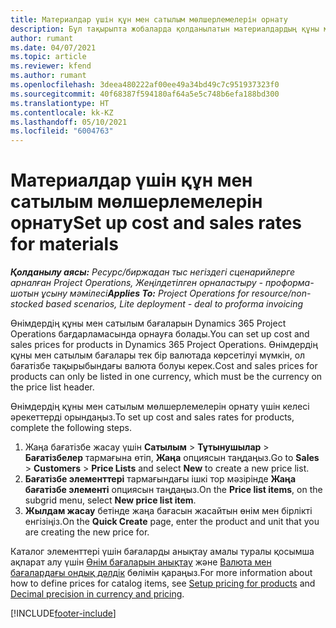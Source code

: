 ```yaml
---
title: Материалдар үшін құн мен сатылым мөлшерлемелерін орнату
description: Бұл тақырыпта жобаларда қолданылатын материалдардың құны мен сатылым мөлшерлемелерін орнату әдісі туралы ақпарат берілген.
author: rumant
ms.date: 04/07/2021
ms.topic: article
ms.reviewer: kfend
ms.author: rumant
ms.openlocfilehash: 3deea480222af00ee49a34bd49c7c951937323f0
ms.sourcegitcommit: 40f68387f594180af64a5e5c748b6efa188bd300
ms.translationtype: HT
ms.contentlocale: kk-KZ
ms.lasthandoff: 05/10/2021
ms.locfileid: "6004763"
---
```

# <a name="set-up-cost-and-sales-rates-for-materials"></a><span data-ttu-id="8f648-103">Материалдар үшін құн мен сатылым мөлшерлемелерін орнату</span><span class="sxs-lookup"><span data-stu-id="8f648-103">Set up cost and sales rates for materials</span></span>

<span data-ttu-id="8f648-104">_**Қолданылу аясы:** Ресурс/биржадан тыс негіздегі сценарийлерге арналған Project Operations, Жеңілдетілген орналастыру - проформа-шотын ұсыну мәмілесі_</span><span class="sxs-lookup"><span data-stu-id="8f648-104">_**Applies To:** Project Operations for resource/non-stocked based scenarios, Lite deployment - deal to proforma invoicing_</span></span>

<span data-ttu-id="8f648-105">Өнімдердің құны мен сатылым бағаларын Dynamics 365 Project Operations бағдарламасында орнауға болады.</span><span class="sxs-lookup"><span data-stu-id="8f648-105">You can set up cost and sales prices for products in Dynamics 365 Project Operations.</span></span> <span data-ttu-id="8f648-106">Өнімдердің құны мен сатылым бағалары тек бір валютада көрсетілуі мүмкін, ол бағатізбе тақырыбындағы валюта болуы керек.</span><span class="sxs-lookup"><span data-stu-id="8f648-106">Cost and sales prices for products can only be listed in one currency, which must be the currency on the price list header.</span></span>

<span data-ttu-id="8f648-107">Өнімдердің құны мен сатылым мөлшерлемелерін орнату үшін келесі әрекеттерді орындаңыз.</span><span class="sxs-lookup"><span data-stu-id="8f648-107">To set up cost and sales rates for products, complete the following steps.</span></span> 

1. <span data-ttu-id="8f648-108">Жаңа бағатізбе жасау үшін **Сатылым** > **Тұтынушылар** > **Бағатізбелер** тармағына өтіп, **Жаңа** опциясын таңдаңыз.</span><span class="sxs-lookup"><span data-stu-id="8f648-108">Go to **Sales** > **Customers** > **Price Lists** and select **New** to create a new price list.</span></span> 
2. <span data-ttu-id="8f648-109">**Бағатізбе элементтері** тармағындағы ішкі тор мәзірінде **Жаңа бағатізбе элементі** опциясын таңдаңыз.</span><span class="sxs-lookup"><span data-stu-id="8f648-109">On the **Price list items**, on the subgrid menu, select **New price list item**.</span></span> 
3. <span data-ttu-id="8f648-110">**Жылдам жасау** бетінде жаңа бағасын жасайтын өнім мен бірлікті енгізіңіз.</span><span class="sxs-lookup"><span data-stu-id="8f648-110">On the **Quick Create** page, enter the product and unit that you are creating the new price for.</span></span>

<span data-ttu-id="8f648-111">Каталог элементтері үшін бағаларды анықтау амалы туралы қосымша ақпарат алу үшін [Өнім бағаларын анықтау](/dynamics365/sales-enterprise/create-price-lists-price-list-items-define-pricing-products.md) және [Валюта мен бағалардағы ондық дәлдік](/dynamics365/sales-enterprise/decimal-precision-currency-pricing.md) бөлімін қараңыз.</span><span class="sxs-lookup"><span data-stu-id="8f648-111">For more information about how to define prices for catalog items, see [Setup pricing for products](/dynamics365/sales-enterprise/create-price-lists-price-list-items-define-pricing-products.md) and [Decimal precision in currency and pricing](/dynamics365/sales-enterprise/decimal-precision-currency-pricing.md).</span></span>

[!INCLUDE[footer-include](../includes/footer-banner.md)]
